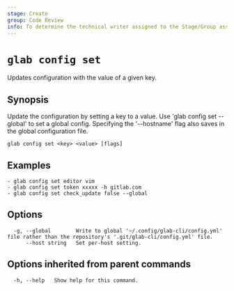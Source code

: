 ```yaml
---
stage: Create
group: Code Review
info: To determine the technical writer assigned to the Stage/Group associated with this page, see https://about.gitlab.com/handbook/product/ux/technical-writing/#assignments
---
```


<!--
This documentation is auto generated by a script.
Please do not edit this file directly. Run `make gen-docs` instead.
-->

# `glab config set`

Updates configuration with the value of a given key.

## Synopsis

Update the configuration by setting a key to a value.
Use 'glab config set --global' to set a global config.
Specifying the '--hostname' flag also saves in the global configuration file.

```plaintext
glab config set <key> <value> [flags]
```

## Examples

```console
- glab config set editor vim
- glab config set token xxxxx -h gitlab.com
- glab config set check_update false --global
```

## Options

```plaintext
  -g, --global        Write to global '~/.config/glab-cli/config.yml' file rather than the repository's '.git/glab-cli/config.yml' file.
      --host string   Set per-host setting.
```

## Options inherited from parent commands

```plaintext
  -h, --help   Show help for this command.
```
